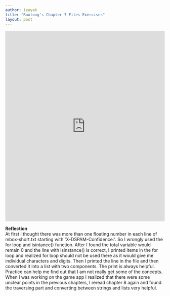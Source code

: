 ```yaml
---
author: izayak
title: "Ruotong's Chapter 7 Files Exercises"
layout: post
---
```


<iframe src="https://trinket.io/embed/python/053fad98d9" width="100%" height="600" frameborder="0" marginwidth="0" marginheight="0" allowfullscreen></iframe>

  
**Reflection**  
At first I thought there was more than one floating number in each line of mbox-short.txt starting with 'X-DSPAM-Confidence:'. So I wrongly used the for loop and isintance() function. After I found the total variable would remain 0 and the line with isinstance() is correct, I printed items in the for loop and realized for loop should not be used there as it would give me individual characters and digits. Then I printed the line in the file and then converted it into a list with two components. The print is always helpful.  
Practice can help me find out that I am not really get some of the concepts. When I was working on the game app I realized that there were some unclear points in the previous chapters, I reread chapter 8 again and found the traversing part and converting between strings and lists very helpful.
